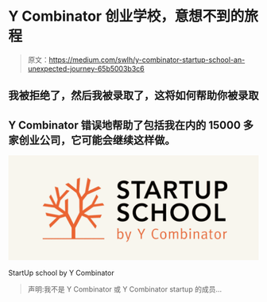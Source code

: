 # Y Combinator 创业学校，意想不到的旅程

> 原文：<https://medium.com/swlh/y-combinator-startup-school-an-unexpected-journey-65b5003b3c6>

## 我被拒绝了，然后我被录取了，这将如何帮助你被录取

## Y Combinator 错误地帮助了包括我在内的 15000 多家创业公司，它可能会继续这样做。

![](img/1caeec1a353f87251309c046b40e8d65.png)

StartUp school by Y Combinator

> 声明:我不是 Y Combinator 或 Y Combinator startup 的成员…